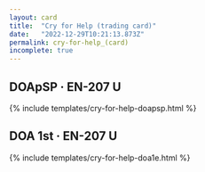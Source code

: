 ```yaml
---
layout: card
title:  "Cry for Help (trading card)"
date:   "2022-12-29T10:21:13.873Z"
permalink: cry-for-help_(card)
incomplete: true
---
```


## DOApSP &middot; EN-207 U

{% include templates/cry-for-help-doapsp.html %}


## DOA 1st &middot; EN-207 U

{% include templates/cry-for-help-doa1e.html %}
